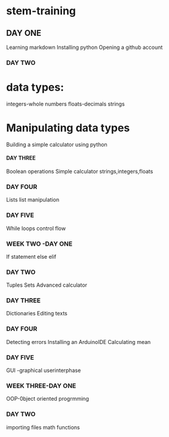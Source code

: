 # stem-training
## DAY ONE

 Learning markdown
Installing python
Opening a github account


### DAY TWO
# data types:
integers-whole numbers
floats-decimals
strings
# Manipulating data types
Building a simple calculator using python


#### DAY THREE

Boolean operations
Simple calculator
strings,integers,floats


### DAY FOUR

Lists
list manipulation


### DAY FIVE

While loops
control flow


### WEEK TWO -DAY ONE

If statement
else
elif


### DAY TWO

Tuples
Sets
Advanced calculator


### DAY THREE

Dictionaries
Editing texts


### DAY FOUR

Detecting errors
Installing an ArduinoIDE
Calculating mean 
### DAY FIVE
GUI -graphical userinterphase
### WEEK THREE-DAY ONE
OOP-0bject oriented progrmming
### DAY TWO
importing files
math functions
